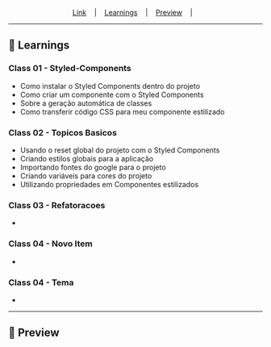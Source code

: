 
<p align="center">
  <a href="https://">Link</a> &nbsp;&nbsp;&nbsp;|&nbsp;&nbsp;&nbsp;
  <a href="#-Learnings">Learnings</a> &nbsp;&nbsp;&nbsp;|&nbsp;&nbsp;&nbsp;
  <a href="#-Preview">Preview</a> &nbsp;&nbsp;&nbsp;|&nbsp;&nbsp;&nbsp;
</p>

---

## 🚀 Learnings
### Class 01 - Styled-Components
<ul>
  <li>Como instalar o Styled Components dentro do projeto</li>
  <li>Como criar um componente com o Styled Components</li>
  <li>Sobre a geração automática de classes</li>
  <li>Como transferir código CSS para meu componente estilizado</li>
</ul>

### Class 02 - Topicos Basicos
<ul>
  <li>Usando o reset global do projeto com o Styled Components</li>
  <li>Criando estilos globais para a aplicação</li>
  <li>Importando fontes do google para o projeto</li>
  <li>Criando variáveis para cores do projeto</li>
  <li>Utilizando propriedades em Componentes estilizados</li>
</ul>

### Class 03 - Refatoracoes
<ul>
  <li></li>
</ul>

### Class 04 - Novo Item
<ul>
  <li></li>
</ul>

### Class 04 - Tema
<ul>
  <li></li>
</ul>

---

## 🎉 Preview